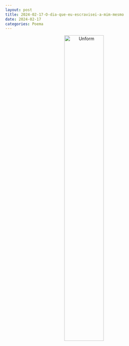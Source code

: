 ```yaml
---
layout: post
title: 2024-02-17-O-dia-que-eu-escravisei-a-mim-mesmo
date: 2024-02-17
categories: Poema
---
```


<p align="center">
<img src="{{ site.baseurl }}/images/2024-02-17-O-dia-que-eu-escravisei-a-mim-mesmo.webp" 
height="50%" width="50%" alt="Unform" />
</p>


